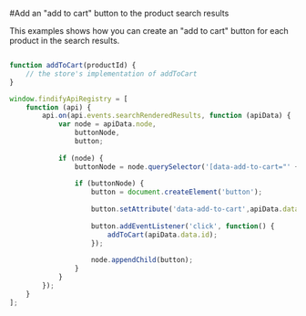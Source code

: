 #Add an "add to cart" button to the product search results

This examples shows how you can create an "add to cart" button for each product in the search results.

```javascript

function addToCart(productId) {
    // the store's implementation of addToCart
}

window.findifyApiRegistry = [
    function (api) {
        api.on(api.events.searchRenderedResults, function (apiData) {
            var node = apiData.node,
                buttonNode,
                button;
            
            if (node) {
                buttonNode = node.querySelector('[data-add-to-cart="' + apiData.data.id + '"]');
                
                if (buttonNode) {
                    button = document.createElement('button');
                    
                    button.setAttribute('data-add-to-cart',apiData.data.id);
                    
                    button.addEventListener('click', function() {
                        addToCart(apiData.data.id);
                    });
                    
                    node.appendChild(button);
                }
            }
        });
    }
];
```
